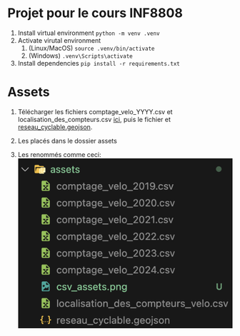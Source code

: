# Projet pour le cours INF8808

1. Install virtual environment `python -m venv .venv`
2. Activate virutal environment
   1. (Linux/MacOS) `source .venv/bin/activate`
   2. (Windows) `.venv\Scripts\activate`
3. Install dependencies `pip install -r requirements.txt`

# Assets

1. Télécharger les fichiers comptage_velo_YYYY.csv et localisation_des_compteurs.csv [ici](https://www.donneesquebec.ca/recherche/dataset/vmtl-velos-comptage), puis le fichier et [reseau_cyclable.geojson](https://www.donneesquebec.ca/recherche/dataset/vmtl-pistes-cyclables).

2. Les placés dans le dossier assets
3. Les renommés comme ceci: ![](./assets/csv_assets.png)
